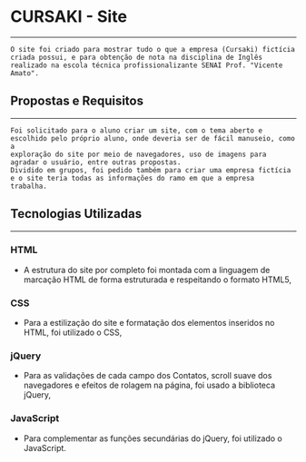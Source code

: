 # CURSAKI - Site
- - -

    O site foi criado para mostrar tudo o que a empresa (Cursaki) fictícia criada possui, e para obtenção de nota na disciplina de Inglês
    realizado na escola técnica profissionalizante SENAI Prof. "Vicente Amato".
    
## Propostas e Requisitos
- - -

    Foi solicitado para o aluno criar um site, com o tema aberto e escolhido pelo próprio aluno, onde deveria ser de fácil manuseio, como a
    exploração do site por meio de navegadores, uso de imagens para agradar o usuário, entre outras propostas.
    Dividido em grupos, foi pedido também para criar uma empresa fictícia e o site teria todas as informações do ramo em que a empresa
    trabalha.
    

## Tecnologias Utilizadas
- - -

### HTML

- A estrutura do site por completo foi montada com a linguagem de marcação HTML de forma estruturada e respeitando o formato HTML5,

### CSS 

- Para a estilização do site e formatação dos elementos inseridos no HTML, foi utilizado o CSS,

### jQuery

- Para as validações de cada campo dos Contatos, scroll suave dos navegadores e efeitos de rolagem na página, foi usado a biblioteca jQuery,

### JavaScript

- Para complementar as funções secundárias do jQuery, foi utilizado o JavaScript.


